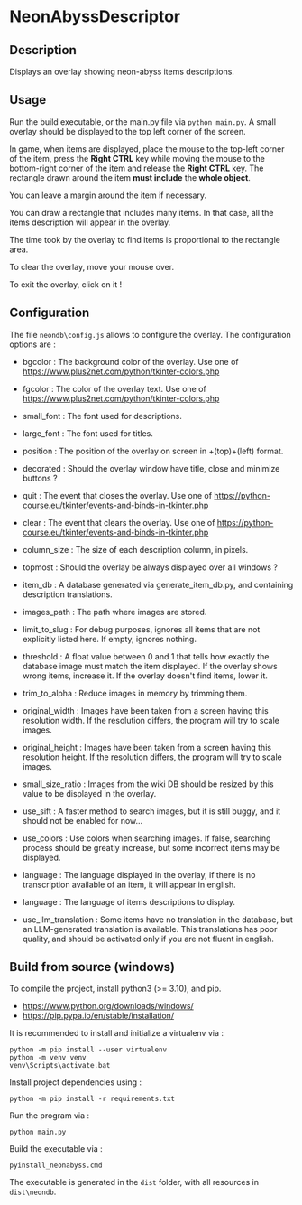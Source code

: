 # NeonAbyssDescriptor

## Description

Displays an overlay showing neon-abyss items descriptions.

## Usage

Run the build executable, or the main.py file via `python main.py`.
A small overlay should be displayed to the top left corner of the screen.

In game, when items are displayed, place the mouse to the top-left corner of the item, press the **Right CTRL** key while moving the mouse to the bottom-right corner of the item and release the **Right CTRL** key.
The rectangle drawn around the item **must include** the **whole object**.

You can leave a margin around the item if necessary.

You can draw a rectangle that includes many items. In that case, all the items description will appear in the overlay.

The time took by the overlay to find items is proportional to the rectangle area.

To clear the overlay, move your mouse over.

To exit the overlay, click on it !


## Configuration

The file `neondb\config.js` allows to configure the overlay.
The configuration options are :
- bgcolor : The background color of the overlay. Use one of https://www.plus2net.com/python/tkinter-colors.php
- fgcolor : The color of the overlay text. Use one of https://www.plus2net.com/python/tkinter-colors.php
- small_font : The font used for descriptions.
- large_font : The font used for titles.
- position : The position of the overlay on screen in +(top)+(left) format.
- decorated : Should the overlay window have title, close and minimize buttons ?
- quit : The event that closes the overlay. Use one of https://python-course.eu/tkinter/events-and-binds-in-tkinter.php
- clear : The event that clears the overlay. Use one of https://python-course.eu/tkinter/events-and-binds-in-tkinter.php
- column_size : The size of each description column, in pixels.
- topmost : Should the overlay be always displayed over all windows ?

- item_db : A database generated via generate_item_db.py, and containing description translations. 
- images_path : The path where images are stored.
- limit_to_slug : For debug purposes, ignores all items that are not explicitly listed here. If empty, ignores nothing.
 
- threshold : A float value between 0 and 1 that tells how exactly the database image must match the item displayed. If the overlay shows wrong items, increase it. If the overlay doesn't find items, lower it.
- trim_to_alpha : Reduce images in memory by trimming them.
- original_width : Images have been taken from a screen having this resolution width. If the resolution differs, the program will try to scale images.
- original_height : Images have been taken from a screen having this resolution height. If the resolution differs, the program will try to scale images.
- small_size_ratio : Images from the wiki DB should be resized by this value to be displayed in the overlay.
- use_sift : A faster method to search images, but it is still buggy, and it should not be enabled for now...
- use_colors : Use colors when searching images. If false, searching process should be greatly increase, but some incorrect items may be displayed.
- language : The language displayed in the overlay, if there is no transcription available of an item, it will appear in english.

- language : The language of items descriptions to display.
- use_llm_translation : Some items have no translation in the database, but an LLM-generated translation is available. This translations has poor quality, and should be activated only if you are not fluent in english.

## Build from source (windows)

To compile the project, install python3 (>= 3.10), and pip.
- https://www.python.org/downloads/windows/
- https://pip.pypa.io/en/stable/installation/

It is recommended to install and initialize a virtualenv via :
```commandline
python -m pip install --user virtualenv
python -m venv venv
venv\Scripts\activate.bat
```

Install project dependencies using :
```commandline
python -m pip install -r requirements.txt
```

Run the program via :
```commandline
python main.py
```

Build the executable via :
```commandline
pyinstall_neonabyss.cmd
```

The executable is generated in the `dist` folder, with all resources in `dist\neondb`.
